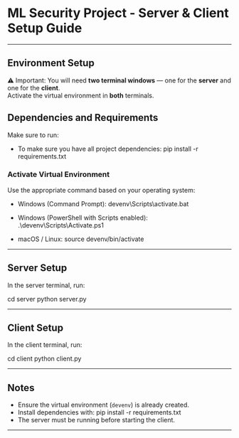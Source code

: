 # ML Security Project - Server & Client Setup Guide

---

## Environment Setup

⚠️ Important: You will need **two terminal windows** — one for the **server** and one for the **client**.  
Activate the virtual environment in **both** terminals.

## Dependencies and Requirements

Make sure to run:

- To make sure you have all project dependencies:
  pip install -r requirements.txt

### Activate Virtual Environment

Use the appropriate command based on your operating system:

- Windows (Command Prompt):
  devenv\Scripts\activate.bat

- Windows (PowerShell with Scripts enabled):
  .\devenv\Scripts\Activate.ps1

- macOS / Linux:
  source devenv/bin/activate

---

## Server Setup

In the server terminal, run:

  cd server
  python server.py

---

## Client Setup

In the client terminal, run:

  cd client
  python client.py

---

## Notes

- Ensure the virtual environment (`devenv`) is already created.
- Install dependencies with:
  pip install -r requirements.txt
- The server must be running before starting the client.

---

